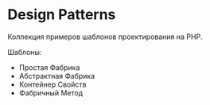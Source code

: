 # Design Patterns

Коллекция примеров шаблонов проектирования на PHP.

Шаблоны:  

- Простая Фабрика
- Абстрактная Фабрика
- Контейнер Свойств
- Фабричный Метод